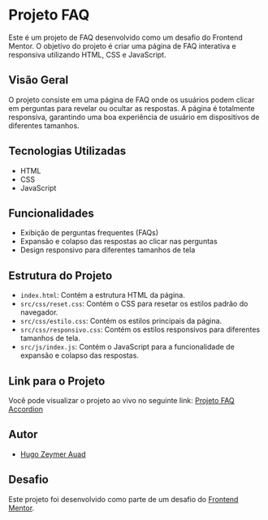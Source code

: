 # Projeto FAQ 

Este é um projeto de FAQ desenvolvido como um desafio do Frontend Mentor. O objetivo do projeto é criar uma página de FAQ interativa e responsiva utilizando HTML, CSS e JavaScript.

## Visão Geral

O projeto consiste em uma página de FAQ onde os usuários podem clicar em perguntas para revelar ou ocultar as respostas. A página é totalmente responsiva, garantindo uma boa experiência de usuário em dispositivos de diferentes tamanhos.

## Tecnologias Utilizadas

- HTML
- CSS
- JavaScript

## Funcionalidades

- Exibição de perguntas frequentes (FAQs)
- Expansão e colapso das respostas ao clicar nas perguntas
- Design responsivo para diferentes tamanhos de tela

## Estrutura do Projeto

- `index.html`: Contém a estrutura HTML da página.
- `src/css/reset.css`: Contém o CSS para resetar os estilos padrão do navegador.
- `src/css/estilo.css`: Contém os estilos principais da página.
- `src/css/responsivo.css`: Contém os estilos responsivos para diferentes tamanhos de tela.
- `src/js/index.js`: Contém o JavaScript para a funcionalidade de expansão e colapso das respostas.

## Link para o Projeto

Você pode visualizar o projeto ao vivo no seguinte link:
[Projeto FAQ Accordion](https://projeto-faq-iota.vercel.app)

## Autor

- [Hugo Zeymer Auad](https://github.com/HugoZAuad)

## Desafio

Este projeto foi desenvolvido como parte de um desafio do [Frontend Mentor](https://www.frontendmentor.io?ref=challenge).
